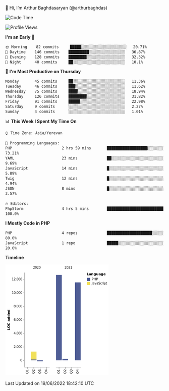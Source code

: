 👋 Hi, I’m Arthur Baghdasaryan (@arthurbaghdas)


<!--START_SECTION:waka-->
![Code Time](http://img.shields.io/badge/Code%20Time-0%20secs-blue)

![Profile Views](http://img.shields.io/badge/Profile%20Views-0-blue)

**I'm an Early 🐤** 

```text
🌞 Morning    82 commits     █████░░░░░░░░░░░░░░░░░░░░   20.71% 
🌆 Daytime    146 commits    █████████░░░░░░░░░░░░░░░░   36.87% 
🌃 Evening    128 commits    ████████░░░░░░░░░░░░░░░░░   32.32% 
🌙 Night      40 commits     ██░░░░░░░░░░░░░░░░░░░░░░░   10.1%

```
📅 **I'm Most Productive on Thursday** 

```text
Monday       45 commits     ██░░░░░░░░░░░░░░░░░░░░░░░   11.36% 
Tuesday      46 commits     ███░░░░░░░░░░░░░░░░░░░░░░   11.62% 
Wednesday    75 commits     ████░░░░░░░░░░░░░░░░░░░░░   18.94% 
Thursday     126 commits    ████████░░░░░░░░░░░░░░░░░   31.82% 
Friday       91 commits     █████░░░░░░░░░░░░░░░░░░░░   22.98% 
Saturday     9 commits      ░░░░░░░░░░░░░░░░░░░░░░░░░   2.27% 
Sunday       4 commits      ░░░░░░░░░░░░░░░░░░░░░░░░░   1.01%

```


📊 **This Week I Spent My Time On** 

```text
⌚︎ Time Zone: Asia/Yerevan

💬 Programming Languages: 
PHP                      2 hrs 59 mins       ██████████████████░░░░░░░   73.21% 
YAML                     23 mins             ██░░░░░░░░░░░░░░░░░░░░░░░   9.69% 
JavaScript               14 mins             █░░░░░░░░░░░░░░░░░░░░░░░░   5.89% 
Twig                     12 mins             █░░░░░░░░░░░░░░░░░░░░░░░░   4.94% 
JSON                     8 mins              █░░░░░░░░░░░░░░░░░░░░░░░░   3.57%

🔥 Editors: 
PhpStorm                 4 hrs 5 mins        █████████████████████████   100.0%

```

**I Mostly Code in PHP** 

```text
PHP                      4 repos             ████████████████████░░░░░   80.0% 
JavaScript               1 repo              █████░░░░░░░░░░░░░░░░░░░░   20.0%

```


**Timeline**

![Chart not found](https://raw.githubusercontent.com/arthurbaghdas/arthurbaghdas/main/charts/bar_graph.png) 


 Last Updated on 19/06/2022 18:42:10 UTC
<!--END_SECTION:waka-->
